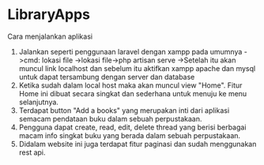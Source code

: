 # LibraryApps

Cara menjalankan aplikasi

1. Jalankan seperti penggunaan laravel dengan xampp pada umumnya 
    ->cmd: lokasi file
    ->lokasi file->php artisan serve 
    ->Setelah itu akan muncul link localhost dan sebelum itu aktifkan xampp apache dan mysql untuk dapat tersambung dengan server dan database
2. Ketika sudah dalam local host maka akan muncul view "Home". Fitur Home ini dibuat secara singkat dan sederhana untuk menuju ke menu selanjutnya.
3. Terdapat button "Add a books" yang merupakan inti dari aplikasi semacam pendataan buku dalam sebuah perpustakaan.
4. Pengguna dapat create, read, edit, delete thread yang berisi berbagai macam info singkat buku yang berada dalam sebuah perpustakaan.
5. Didalam website ini juga terdapat fitur paginasi dan sudah menggunakan rest api. 
